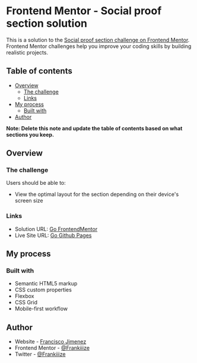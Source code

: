 # Frontend Mentor - Social proof section solution

This is a solution to the [Social proof section challenge on Frontend Mentor](https://www.frontendmentor.io/challenges/social-proof-section-6e0qTv_bA). Frontend Mentor challenges help you improve your coding skills by building realistic projects. 

## Table of contents

- [Overview](#overview)
  - [The challenge](#the-challenge)
  - [Links](#links)
- [My process](#my-process)
  - [Built with](#built-with)
- [Author](#author)


**Note: Delete this note and update the table of contents based on what sections you keep.**

## Overview

### The challenge

Users should be able to:

- View the optimal layout for the section depending on their device's screen size


### Links

- Solution URL: [Go FrontendMentor](https://www.frontendmentor.io/solutions/made-with-html-and-sass-pyeYDYt80)
- Live Site URL: [Go Github Pages](https://frankiiize.github.io/socialSection-FrontendMentor/)

## My process

### Built with

- Semantic HTML5 markup
- CSS custom properties
- Flexbox
- CSS Grid
- Mobile-first workflow


## Author

- Website - [Francisco Jimenez](https://github.com/Frankiiize)
- Frontend Mentor - [@Frankiiize](https://www.frontendmentor.io/profile/Frankiiize)
- Twitter - [@Frankiiize](https://www.twitter.com/frankiiize)


